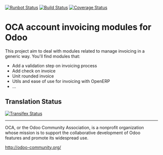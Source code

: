 [![Runbot Status](https://runbot.odoo-community.org/runbot/badge/flat/95/12.0.svg)](https://runbot.odoo-community.org/runbot/repo/github-com-oca-account-invoicing-95)
[![Build Status](https://travis-ci.org/OCA/account-invoicing.svg?branch=12.0)](https://travis-ci.org/OCA/account-invoicing)
[![Coverage Status](https://coveralls.io/repos/OCA/account-invoicing/badge.svg?branch=12.0)](https://coveralls.io/r/OCA/account-invoicing?branch=12.0)

OCA account invoicing modules for Odoo
======================================

This project aim to deal with modules related to manage invoicing in a generic way. You'll find modules that:

 - Add a validation step on invoicing process
 - Add check on invoice
 - Unit rounded invoice
 - Utils and ease of use for invoicing with OpenERP
 - ...



Translation Status
------------------
[![Transifex Status](https://www.transifex.com/projects/p/OCA-account-invoicing-12-0/chart/image_png)](https://www.transifex.com/projects/p/OCA-account-invoicing-12-0)

----

OCA, or the Odoo Community Association, is a nonprofit organization whose 
mission is to support the collaborative development of Odoo features and 
promote its widespread use.

http://odoo-community.org/
